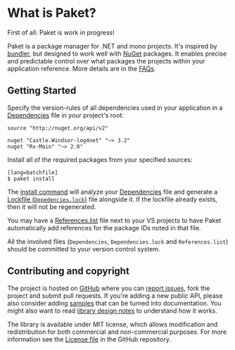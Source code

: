 What is Paket?
==============

First of all: Paket is work in progress!

Paket is a package manager for .NET and mono projects. It's inspired by [bundler][bundler], but designed to work well with [NuGet][nuget] packages. 
It enables precise and predictable control over what packages the projects within your application reference. More details are in the [FAQs](faq.html).

  [bundler]: http://bundler.io/
  [nuget]: https://www.nuget.org/ 

Getting Started
---------------

Specify the version-rules of all dependencies used in your application in a [Dependencies](Dependencies_file.html) file in your project's root:

    source "http://nuget.org/api/v2"

    nuget "Castle.Windsor-log4net" "~> 3.2"
    nuget "Rx-Main" "~> 2.0"

Install all of the required packages from your specified sources:

    [lang=batchfile]
    $ paket install

The [install command](paket_install.html) will analyze your [Dependencies](Dependencies_file.html) file and generate a [Lockfile (`Depedencies.lock`)](lockfile.html) file alongside it.
If the lockfile already exists, then it will not be regenerated.

You may have a [References.list](References_list_files.html) file next to your VS projects to have Paket automatically add references for the package IDs noted in that file.

All the involved files (`Dependencies`, `Dependencies.lock` and `References.list`) should be committed to your version control system. 

Contributing and copyright
--------------------------

The project is hosted on [GitHub][gh] where you can [report issues][issues], fork 
the project and submit pull requests. If you're adding a new public API, please also 
consider adding [samples][content] that can be turned into documentation. You might
also want to read [library design notes][readme] to understand how it works.

The library is available under MIT license, which allows modification and 
redistribution for both commercial and non-commercial purposes. For more information see the 
[License file][license] in the GitHub repository. 

  [content]: https://github.com/fsprojects/Paket/tree/master/docs/content
  [gh]: https://github.com/fsprojects/Paket
  [issues]: https://github.com/fsprojects/Paket/issues
  [readme]: https://github.com/fsprojects/Paket/blob/master/README.md
  [license]: https://github.com/fsprojects/Paket/blob/master/LICENSE.txt
